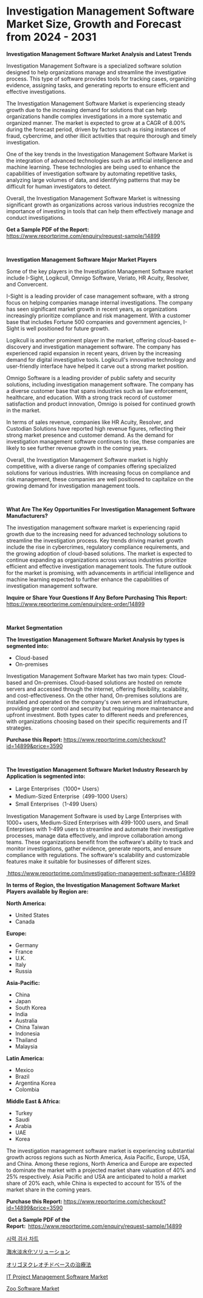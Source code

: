 <p><h1>Investigation Management Software Market Size, Growth and Forecast from 2024 - 2031</h1></p><p><strong>Investigation Management Software Market Analysis and Latest Trends</strong></p>
<p><p>Investigation Management Software is a specialized software solution designed to help organizations manage and streamline the investigative process. This type of software provides tools for tracking cases, organizing evidence, assigning tasks, and generating reports to ensure efficient and effective investigations.</p><p>The Investigation Management Software Market is experiencing steady growth due to the increasing demand for solutions that can help organizations handle complex investigations in a more systematic and organized manner. The market is expected to grow at a CAGR of 8.00% during the forecast period, driven by factors such as rising instances of fraud, cybercrime, and other illicit activities that require thorough and timely investigation.</p><p>One of the key trends in the Investigation Management Software Market is the integration of advanced technologies such as artificial intelligence and machine learning. These technologies are being used to enhance the capabilities of investigation software by automating repetitive tasks, analyzing large volumes of data, and identifying patterns that may be difficult for human investigators to detect.</p><p>Overall, the Investigation Management Software Market is witnessing significant growth as organizations across various industries recognize the importance of investing in tools that can help them effectively manage and conduct investigations.</p></p>
<p><strong>Get a Sample PDF of the Report:&nbsp;</strong> <a href="https://www.reportprime.com/enquiry/request-sample/14899">https://www.reportprime.com/enquiry/request-sample/14899</a></p>
<p>&nbsp;</p>
<p><strong>Investigation Management Software Major Market Players</strong></p>
<p><p>Some of the key players in the Investigation Management Software market include I-Sight, Logikcull, Omnigo Software, Veriato, HR Acuity, Resolver, and Convercent. </p><p>I-Sight is a leading provider of case management software, with a strong focus on helping companies manage internal investigations. The company has seen significant market growth in recent years, as organizations increasingly prioritize compliance and risk management. With a customer base that includes Fortune 500 companies and government agencies, I-Sight is well positioned for future growth.</p><p>Logikcull is another prominent player in the market, offering cloud-based e-discovery and investigation management software. The company has experienced rapid expansion in recent years, driven by the increasing demand for digital investigative tools. Logikcull's innovative technology and user-friendly interface have helped it carve out a strong market position.</p><p>Omnigo Software is a leading provider of public safety and security solutions, including investigation management software. The company has a diverse customer base that spans industries such as law enforcement, healthcare, and education. With a strong track record of customer satisfaction and product innovation, Omnigo is poised for continued growth in the market.</p><p>In terms of sales revenue, companies like HR Acuity, Resolver, and Custodian Solutions have reported high revenue figures, reflecting their strong market presence and customer demand. As the demand for investigation management software continues to rise, these companies are likely to see further revenue growth in the coming years.</p><p>Overall, the Investigation Management Software market is highly competitive, with a diverse range of companies offering specialized solutions for various industries. With increasing focus on compliance and risk management, these companies are well positioned to capitalize on the growing demand for investigation management tools.</p></p>
<p>&nbsp;</p>
<p><strong>What Are The Key Opportunities For Investigation Management Software Manufacturers?</strong></p>
<p><p>The investigation management software market is experiencing rapid growth due to the increasing need for advanced technology solutions to streamline the investigation process. Key trends driving market growth include the rise in cybercrimes, regulatory compliance requirements, and the growing adoption of cloud-based solutions. The market is expected to continue expanding as organizations across various industries prioritize efficient and effective investigation management tools. The future outlook for the market is promising, with advancements in artificial intelligence and machine learning expected to further enhance the capabilities of investigation management software.</p></p>
<p><strong>Inquire or Share Your Questions If Any Before Purchasing This Report:</strong> <a href="https://www.reportprime.com/enquiry/pre-order/14899">https://www.reportprime.com/enquiry/pre-order/14899</a></p>
<p>&nbsp;</p>
<p><strong>Market Segmentation</strong></p>
<p><strong>The Investigation Management Software Market Analysis by types is segmented into:</strong></p>
<p><ul><li>Cloud-based</li><li>On-premises</li></ul></p>
<p><p>Investigation Management Software Market has two main types: Cloud-based and On-premises. Cloud-based solutions are hosted on remote servers and accessed through the internet, offering flexibility, scalability, and cost-effectiveness. On the other hand, On-premises solutions are installed and operated on the company's own servers and infrastructure, providing greater control and security but requiring more maintenance and upfront investment. Both types cater to different needs and preferences, with organizations choosing based on their specific requirements and IT strategies.</p></p>
<p><strong>Purchase this Report:&nbsp;</strong><a href="https://www.reportprime.com/checkout?id=14899&price=3590">https://www.reportprime.com/checkout?id=14899&price=3590</a></p>
<p>&nbsp;</p>
<p><strong>The Investigation Management Software Market Industry Research by Application is segmented into:</strong></p>
<p><ul><li>Large Enterprises（1000+ Users）</li><li>Medium-Sized Enterprise（499-1000 Users）</li><li>Small Enterprises（1-499 Users）</li></ul></p>
<p><p>Investigation Management Software is used by Large Enterprises with 1000+ users, Medium-Sized Enterprises with 499-1000 users, and Small Enterprises with 1-499 users to streamline and automate their investigative processes, manage data effectively, and improve collaboration among teams. These organizations benefit from the software's ability to track and monitor investigations, gather evidence, generate reports, and ensure compliance with regulations. The software's scalability and customizable features make it suitable for businesses of different sizes.</p></p>
<p><a href="https://www.reportprime.com/investigation-management-software-r14899">&nbsp;https://www.reportprime.com/investigation-management-software-r14899</a></p>
<p><strong>In terms of Region, the Investigation Management Software Market Players available by Region are:</strong></p>
<p>
    <p> <strong> North America: </strong>
        <ul>
            <li>United States</li>
            <li>Canada</li>
        </ul>
        </p> 
    <p> <strong> Europe: </strong>
        <ul>
            <li>Germany</li>
            <li>France</li>
            <li>U.K.</li>
            <li>Italy</li>
            <li>Russia</li>
        </ul>
        </p> 
    <p> <strong> Asia-Pacific: </strong>
        <ul>
            <li>China</li>
            <li>Japan</li>
            <li>South Korea</li>
            <li>India</li>
            <li>Australia</li>
            <li>China Taiwan</li>
            <li>Indonesia</li>
            <li>Thailand</li>
            <li>Malaysia</li>
        </ul>
        </p> 
    <p> <strong> Latin America: </strong>
        <ul>
            <li>Mexico</li>
            <li>Brazil</li>
            <li>Argentina Korea</li>
            <li>Colombia</li>
        </ul>
        </p> 
    <p> <strong> Middle East & Africa: </strong>
        <ul>
            <li>Turkey</li>
            <li>Saudi</li>
            <li>Arabia</li>
            <li>UAE</li>
            <li>Korea</li>
        </ul>
    </p>
    </p>
<p><p>The investigation management software market is experiencing substantial growth across regions such as North America, Asia Pacific, Europe, USA, and China. Among these regions, North America and Europe are expected to dominate the market with a projected market share valuation of 40% and 25% respectively. Asia Pacific and USA are anticipated to hold a market share of 20% each, while China is expected to account for 15% of the market share in the coming years.</p></p>
<p><strong>Purchase this Report: </strong><a href="https://www.reportprime.com/checkout?id=14899&price=3590">https://www.reportprime.com/checkout?id=14899&price=3590</a></p>
<p>&nbsp;<strong>Get a Sample PDF of the Report:&nbsp;&nbsp;</strong><a href="https://www.reportprime.com/enquiry/request-sample/14899">https://www.reportprime.com/enquiry/request-sample/14899</a></p>
<p><strong></strong></p>
<p><p><a href="https://github.com/EthaWolf/Market-Research-Report-List-1/blob/main/741884475702.md">시력 검사 차트</a></p><p><a href="https://github.com/RaeJenkins1952/Market-Research-Report-List-1/blob/main/242217281212.md">海水淡水化ソリューション</a></p><p><a href="https://github.com/andrade7361/Market-Research-Report-List-1/blob/main/903764581211.md">オリゴヌクレオチドベースの治療法</a></p><p><a href="https://github.com/HarmonyBogan1944/Market-Research-Report-List-1/blob/main/it-project-management-software-market.md">IT Project Management Software Market</a></p><p><a href="https://github.com/LitzyGulgowski2023/Market-Research-Report-List-1/blob/main/zoo-software-market.md">Zoo Software Market</a></p></p>
